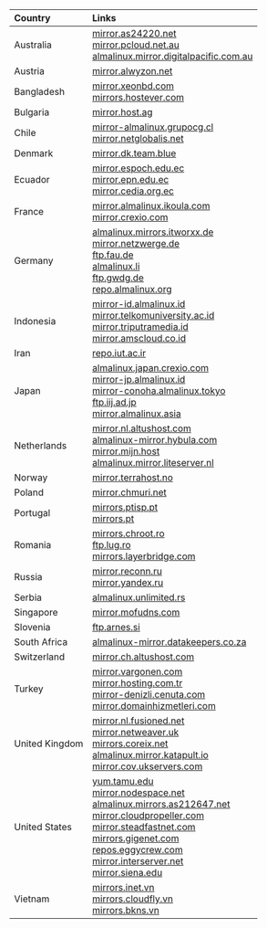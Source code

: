 <div align="center">

| Country | Links |
| :--- | :--- |
| Australia | [mirror.as24220.net](http://mirror.as24220.net/almalinux/8.3/isos/x86_64)</br>[mirror.pcloud.net.au](http://mirror.pcloud.net.au/almalinux/8.3/isos/x86_64)</br>[almalinux.mirror.digitalpacific.com.au](http://almalinux.mirror.digitalpacific.com.au/8.3/isos/x86_64)</br> |
| Austria | [mirror.alwyzon.net](http://mirror.alwyzon.net/almalinux/8.3/isos/x86_64)</br> |
| Bangladesh | [mirror.xeonbd.com](http://mirror.xeonbd.com/almalinux/8.3/isos/x86_64)</br>[mirrors.hostever.com](http://mirrors.hostever.com/almalinux/8.3/isos/x86_64)</br> |
| Bulgaria | [mirror.host.ag](http://mirror.host.ag/almalinux/8.3/isos/x86_64)</br> |
| Chile | [mirror-almalinux.grupocg.cl](http://mirror-almalinux.grupocg.cl/almalinux/8.3/isos/x86_64)</br>[mirror.netglobalis.net](http://mirror.netglobalis.net/almalinux/8.3/isos/x86_64)</br> |
| Denmark | [mirror.dk.team.blue](http://mirror.dk.team.blue/almalinux/8.3/isos/x86_64)</br> |
| Ecuador | [mirror.espoch.edu.ec](http://mirror.espoch.edu.ec/almalinux/8.3/isos/x86_64)</br>[mirror.epn.edu.ec](http://mirror.epn.edu.ec/almalinux/8.3/isos/x86_64)</br>[mirror.cedia.org.ec](http://mirror.cedia.org.ec/almalinux/8.3/isos/x86_64)</br> |
| France | [mirror.almalinux.ikoula.com](http://mirror.almalinux.ikoula.com/8.3/isos/x86_64)</br>[mirror.crexio.com](http://mirror.crexio.com/almalinux/8.3/isos/x86_64)</br> |
| Germany | [almalinux.mirrors.itworxx.de](http://almalinux.mirrors.itworxx.de/8.3/isos/x86_64)</br>[mirror.netzwerge.de](http://mirror.netzwerge.de/almalinux/8.3/isos/x86_64)</br>[ftp.fau.de](http://ftp.fau.de/almalinux/8.3/isos/x86_64)</br>[almalinux.li](http://almalinux.li/8.3/isos/x86_64)</br>[ftp.gwdg.de](http://ftp.gwdg.de/pub/linux/almalinux/8.3/isos/x86_64)</br>[repo.almalinux.org](http://repo.almalinux.org/almalinux/8.3/isos/x86_64)</br> |
| Indonesia | [mirror-id.almalinux.id](http://mirror-id.almalinux.id/almalinux/8.3/isos/x86_64)</br>[mirror.telkomuniversity.ac.id](http://mirror.telkomuniversity.ac.id/almalinux/8.3/isos/x86_64)</br>[mirror.triputramedia.id](http://mirror.triputramedia.id/almalinux/8.3/isos/x86_64)</br>[mirror.amscloud.co.id](http://mirror.amscloud.co.id/almalinux/8.3/isos/x86_64)</br> |
| Iran | [repo.iut.ac.ir](http://repo.iut.ac.ir/repo/almalinux/8.3/isos/x86_64)</br> |
| Japan | [almalinux.japan.crexio.com](http://almalinux.japan.crexio.com/almalinux/8.3/isos/x86_64)</br>[mirror-jp.almalinux.id](http://mirror-jp.almalinux.id/almalinux/8.3/isos/x86_64)</br>[mirror-conoha.almalinux.tokyo](http://mirror-conoha.almalinux.tokyo/almalinux/8.3/isos/x86_64)</br>[ftp.iij.ad.jp](http://ftp.iij.ad.jp/pub/linux/almalinux/8.3/isos/x86_64)</br>[mirror.almalinux.asia](http://mirror.almalinux.asia/almalinux/8.3/isos/x86_64)</br> |
| Netherlands | [mirror.nl.altushost.com](http://mirror.nl.altushost.com/almalinux/8.3/isos/x86_64)</br>[almalinux-mirror.hybula.com](http://almalinux-mirror.hybula.com/8.3/isos/x86_64)</br>[mirror.mijn.host](http://mirror.mijn.host/almalinux/8.3/isos/x86_64)</br>[almalinux.mirror.liteserver.nl](http://almalinux.mirror.liteserver.nl/8.3/isos/x86_64)</br> |
| Norway | [mirror.terrahost.no](http://mirror.terrahost.no/almalinux/8.3/isos/x86_64)</br> |
| Poland | [mirror.chmuri.net](http://mirror.chmuri.net/almalinux/8.3/isos/x86_64)</br> |
| Portugal | [mirrors.ptisp.pt](http://mirrors.ptisp.pt/almalinux/8.3/isos/x86_64)</br>[mirrors.pt](http://mirrors.pt/almalinux/8.3/isos/x86_64)</br> |
| Romania | [mirrors.chroot.ro](http://mirrors.chroot.ro/almalinux/8.3/isos/x86_64)</br>[ftp.lug.ro](http://ftp.lug.ro/almalinux/8.3/isos/x86_64)</br>[mirrors.layerbridge.com](http://mirrors.layerbridge.com/almalinux/8.3/isos/x86_64)</br> |
| Russia | [mirror.reconn.ru](http://mirror.reconn.ru/almalinux/8.3/isos/x86_64)</br>[mirror.yandex.ru](http://mirror.yandex.ru/almalinux/8.3/isos/x86_64)</br> |
| Serbia | [almalinux.unlimited.rs](http://almalinux.unlimited.rs/8.3/isos/x86_64)</br> |
| Singapore | [mirror.mofudns.com](http://mirror.mofudns.com/almalinux/8.3/isos/x86_64)</br> |
| Slovenia | [ftp.arnes.si](http://ftp.arnes.si/mirrors/almalinux/8.3/isos/x86_64)</br> |
| South Africa | [almalinux-mirror.datakeepers.co.za](http://almalinux-mirror.datakeepers.co.za/8.3/isos/x86_64)</br> |
| Switzerland | [mirror.ch.altushost.com](http://mirror.ch.altushost.com/almalinux/8.3/isos/x86_64)</br> |
| Turkey | [mirror.vargonen.com](http://mirror.vargonen.com/almalinux/8.3/isos/x86_64)</br>[mirror.hosting.com.tr](http://mirror.hosting.com.tr/almalinux/8.3/isos/x86_64)</br>[mirror-denizli.cenuta.com](http://mirror-denizli.cenuta.com/almalinux/8.3/isos/x86_64)</br>[mirror.domainhizmetleri.com](http://mirror.domainhizmetleri.com/almalinux/8.3/isos/x86_64)</br> |
| United Kingdom | [mirror.nl.fusioned.net](http://mirror.nl.fusioned.net/almalinux/8.3/isos/x86_64)</br>[mirror.netweaver.uk](http://mirror.netweaver.uk/almalinux/8.3/isos/x86_64)</br>[mirrors.coreix.net](http://mirrors.coreix.net/almalinux/8.3/isos/x86_64)</br>[almalinux.mirror.katapult.io](http://almalinux.mirror.katapult.io/8.3/isos/x86_64)</br>[mirror.cov.ukservers.com](http://mirror.cov.ukservers.com/almalinux/8.3/isos/x86_64)</br> |
| United States | [yum.tamu.edu](http://yum.tamu.edu/alma/8.3/isos/x86_64)</br>[mirror.nodespace.net](http://mirror.nodespace.net/almalinux/8.3/isos/x86_64)</br>[almalinux.mirrors.as212647.net](http://almalinux.mirrors.as212647.net/8.3/isos/x86_64)</br>[mirror.cloudpropeller.com](http://mirror.cloudpropeller.com/almalinux/8.3/isos/x86_64)</br>[mirror.steadfastnet.com](http://mirror.steadfastnet.com/almalinux/8.3/isos/x86_64)</br>[mirrors.gigenet.com](https://mirrors.gigenet.com/almalinux/8.3/isos/x86_64)</br>[repos.eggycrew.com](https://repos.eggycrew.com/almalinux/8.3/isos/x86_64)</br>[mirror.interserver.net](http://mirror.interserver.net/almalinux/8.3/isos/x86_64)</br>[mirror.siena.edu](http://mirror.siena.edu/almalinux/8.3/isos/x86_64)</br> |
| Vietnam | [mirrors.inet.vn](http://mirrors.inet.vn/almalinux/8.3/isos/x86_64)</br>[mirrors.cloudfly.vn](http://mirrors.cloudfly.vn/almalinux/8.3/isos/x86_64)</br>[mirrors.bkns.vn](http://mirrors.bkns.vn/almalinux/8.3/isos/x86_64)</br> |
</div>
